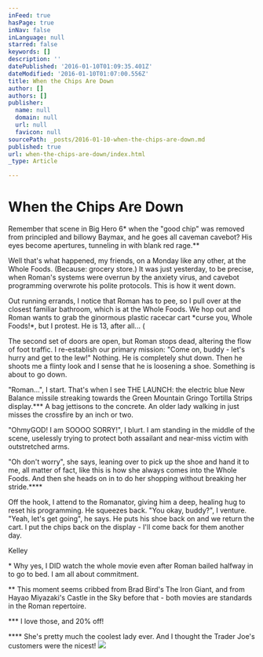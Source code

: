 ```yaml
---
inFeed: true
hasPage: true
inNav: false
inLanguage: null
starred: false
keywords: []
description: ''
datePublished: '2016-01-10T01:09:35.401Z'
dateModified: '2016-01-10T01:07:00.556Z'
title: When the Chips Are Down
author: []
authors: []
publisher:
  name: null
  domain: null
  url: null
  favicon: null
sourcePath: _posts/2016-01-10-when-the-chips-are-down.md
published: true
url: when-the-chips-are-down/index.html
_type: Article

---
```

# When the Chips Are Down

Remember that scene in Big Hero 6\* when the "good chip" was removed from principled and billowy Baymax, and he goes all caveman cavebot? His eyes become apertures, tunneling in with blank red rage.\*\* 

Well that's what happened, my friends, on a Monday like any other, at the Whole Foods. (Because: grocery store.)
It was just yesterday, to be precise, when Roman's systems were overrun by the anxiety virus, and cavebot programming overwrote his polite protocols.
This is how it went down. 

Out running errands, I notice that Roman has to pee, so I pull over at the closest familiar bathroom, which is at the Whole Foods. We hop out and Roman wants to grab the ginormous plastic racecar cart \*curse you, Whole Foods!\*, but I protest. He is 13, after all... (

The second set of doors are open, but Roman stops dead, altering the flow of foot traffic.
I re-establish our primary mission: "Come on, buddy - let's hurry and get to the lew!" Nothing. He is completely shut down.
Then he shoots me a flinty look and I sense that he is loosening a shoe. Something is about to go down. 

"Roman...", I start. That's when I see THE LAUNCH: the electric blue New Balance missile streaking towards the Green Mountain Gringo Tortilla Strips display.\*\*\* A bag jettisons to the concrete.
An older lady walking in just misses the crossfire by an inch or two. 

"OhmyGOD! I am SOOOO SORRY!", I blurt. I am standing in the middle of the scene, uselessly trying to protect both assailant and near-miss victim with outstretched arms. 

"Oh don't worry", she says, leaning over to pick up the shoe and hand it to me, all matter of fact, like this is how she always comes into the Whole Foods. And then she heads on in to do her shopping without breaking her stride.\*\*\*\* 

Off the hook, I attend to the Romanator, giving him a deep, healing hug to reset his programming. He squeezes back. "You okay, buddy?", I venture. "Yeah, let's get going", he says. 
He puts his shoe back on and we return the cart. I put the chips back on the display - I'll come back for them another day. 

Kelley 

\* Why yes, I DID watch the whole movie even after Roman bailed halfway in to go to bed. I am all about commitment. 

\*\* This moment seems cribbed from Brad Bird's The Iron Giant, and from Hayao Miyazaki's Castle in the Sky before that - both movies are standards in the Roman repertoire. 

\*\*\* I love those, and 20% off! 

\*\*\*\* She's pretty much the coolest lady ever. And I thought the Trader Joe's customers were the nicest! ![](https://the-grid-user-content.s3-us-west-2.amazonaws.com/20c40397-f443-43c5-8bdb-95cdfbce5710.jpg)